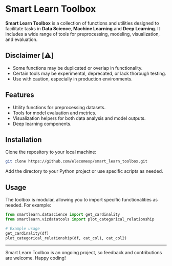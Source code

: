 
# Smart Learn Toolbox

**Smart Learn Toolbox** is a collection of functions and utilities designed to facilitate tasks in **Data Science**, **Machine Learning** and **Deep Learning**. It includes a wide range of tools for preprocessing, modeling, visualization, and evaluation. 

## Disclaimer [⚠️] 

- Some functions may be duplicated or overlap in functionality.  
- Certain tools may be experimental, deprecated, or lack thorough testing.  
- Use with caution, especially in production environments.

## Features

- Utility functions for preprocessing datasets.
- Tools for model evaluation and metrics.
- Visualization helpers for both data analysis and model outputs.
- Deep learning components.

## Installation

Clone the repository to your local machine:
```bash
git clone https://github.com/elecomexp/smart_learn_toolbox.git
```

Add the directory to your Python project or use specific scripts as needed.

## Usage

The toolbox is modular, allowing you to import specific functionalities as needed. For example:

```python
from smartlearn.datascience import get_cardinality
from smartlearn.vizdatatools import plot_categorical_relationship

# Example usage
get_cardinality(df)
plot_categorical_relationship(df, cat_col1, cat_col2)
```
---

Smart Learn Toolbox is an ongoing project, so feedback and contributions are welcome. Happy coding!
